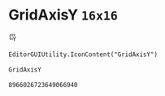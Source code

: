 # GridAxisY `16x16`
<img src="/img/GridAxisY.png" width=16 height=16>

``` CSharp
EditorGUIUtility.IconContent("GridAxisY")
```
```
GridAxisY
```
```
8966026723649066940
```
